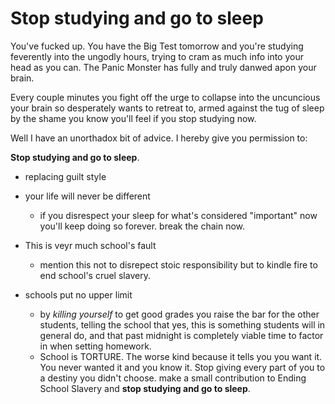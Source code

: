 # Stop studying and go to sleep

You've fucked up. You have the Big Test tomorrow and you're studying feverently into the ungodly hours, trying to cram as much info into your head as you can. The Panic Monster has fully and truly danwed apon your brain. 

Every couple minutes you fight off the urge to collapse into the uncuncious your brain so desperately wants to retreat to, armed against the tug of sleep by the shame you know you'll feel if you stop studying now.

Well I have an unorthadox bit of advice. I hereby give you permission to:

**Stop studying and go to sleep**.





- replacing guilt style 

- your life will never be different
  - if you disrespect your sleep for what's considered "important" now you'll keep doing so forever. break the chain now.
- This is veyr much school's fault
  - mention this not to disrepect stoic responsibility but to kindle fire to end school's cruel slavery.

- schools put no upper limit
  - by *killing yourself* to get good grades you raise the bar for the other students, telling the school that yes, this is something students will in general do, and that past midnight is completely viable time to factor in when setting homework.
  - School is TORTURE. The worse kind because it tells you you want it. You never wanted it and you know it. Stop giving every part of you to a destiny you didn't choose. make a small contribution to Ending School Slavery and **stop studying and go to sleep**.


